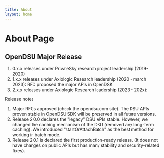 ```yaml
---
title: About
layout: home
---
```

<!DOCTYPE html>
<html>
<body>
  
<h1>About Page</h1>

<h2>OpenDSU Major Release</h2>

<ol>
<li>0.x.x releases under PrivateSky research project leadership (2019-2020)</li>
<li>1.x.x releases under Axiologic Research leadership (2020 - march 2023): RFC proposed the major APis in OpenDSK</li>
<li>2.x.x releases under Axiologic Research leadership (2023 - 202x):</li>
</ol>

<p>Release notes</p>
<ol>
  <li>Major RFCs approved (check the opendsu.com site). The DSU APIs proven stable in OpenDSU SDK will be preserved in all future versions.</li>
<li>Release 2.0.0 declares the "legacy" DSU APIs stable. However, we changed the caching mechanism of the DSU (removed any long-term caching). We introduced "startOrAttachBatch" as the best method for working in batch mode.</li>
<li>Release 2.0.1 is declared the first production-ready release. (It does not have changes on public APIs but has many stability and security-related fixes).</li>
</ol>

</body>
</html>
